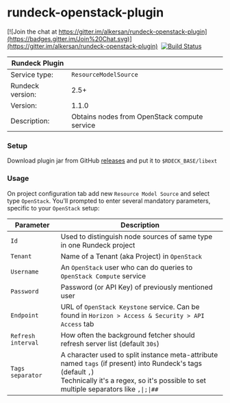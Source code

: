 # rundeck-openstack-plugin

[![Join the chat at https://gitter.im/alkersan/rundeck-openstack-plugin](https://badges.gitter.im/Join%20Chat.svg)](https://gitter.im/alkersan/rundeck-openstack-plugin)&nbsp;
[![Build Status](https://img.shields.io/travis/alkersan/rundeck-openstack-plugin/master.svg?style=flat-square)](https://travis-ci.org/alkersan/rundeck-openstack-plugin)

Rundeck Plugin   | &nbsp;
---------------- | ----
Service type:    | `ResourceModelSource`
Rundeck version: | 2.5+
Version:         | 1.1.0
Description:     | Obtains nodes from OpenStack compute service

### Setup
Download plugin jar from GitHub [releases](https://github.com/alkersan/rundeck-openstack-plugin/releases) and put it to `$RDECK_BASE/libext`

### Usage
On project configuration tab add new `Resource Model Source` and select type `OpenStack`. You'll prompted to enter several mandatory parameters, specific to your `OpenStack` setup:

Parameter           | Description
------------------- | -----------
 `Id`               | Used to distinguish node sources of same type in one Rundeck project
 `Tenant`           | Name of a Tenant (aka Project) in `OpenStack`
 `Username`         | An `OpenStack` user who can do queries to `OpenStack Compute` service
 `Password`         | Password (or API Key) of previously mentioned user
 `Endpoint`         | URL of `OpenStack Keystone` service. Can be found in `Horizon > Access & Security > API Access` tab
 `Refresh interval` | How often the background fetcher should refresh server list (default `30s`)
 `Tags separator`   | A character used to split instance meta-attribute named `tags` (if present) into Rundeck's tags (default `,`)<br>Technically it's a regex, so it's possible to set multiple separators like <code>,&#124;;&#124;##</code>


